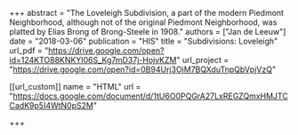 +++
abstract = "The Loveleigh Subdivision, a part of the modern Piedmont Neighborhood, although not of the original Piedmont Neighborhood, was platted by Elias Brong of Brong-Steele in 1908."
authors = ["Jan de Leeuw"]
date = "2018-03-06"
publication = "HIS"
title = "Subdivisions: Loveleigh"
url_pdf = "https://drive.google.com/open?id=124KTO88KNKYI06S_Kg7mD37j-HojvKZM"
url_project = "https://drive.google.com/open?id=0B94Urj3OjM7BQXduTnpQbVpjVzQ"


[[url_custom]]
name = "HTML"
url = "https://docs.google.com/document/d/1tU6O0PQGrA27LxREGZQmxHMJTCCadK9p5I4WtN0pS2M"

+++

